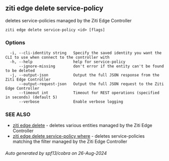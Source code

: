 ## ziti edge delete service-policy

deletes service-policies managed by the Ziti Edge Controller

```
ziti edge delete service-policy <id> [flags]
```

### Options

```
  -i, --cli-identity string   Specify the saved identity you want the CLI to use when connect to the controller with
  -h, --help                  help for service-policy
      --ignore-missing        don't error if the entity can't be found to be deleted
  -j, --output-json           Output the full JSON response from the Ziti Edge Controller
      --output-request-json   Output the full JSON request to the Ziti Edge Controller
      --timeout int           Timeout for REST operations (specified in seconds) (default 5)
      --verbose               Enable verbose logging
```

### SEE ALSO

* [ziti edge delete](../delete.md)	 - deletes various entities managed by the Ziti Edge Controller
* [ziti edge delete service-policy where](where/where.md)	 - deletes service-policies matching the filter managed by the Ziti Edge Controller

###### Auto generated by spf13/cobra on 26-Aug-2024
